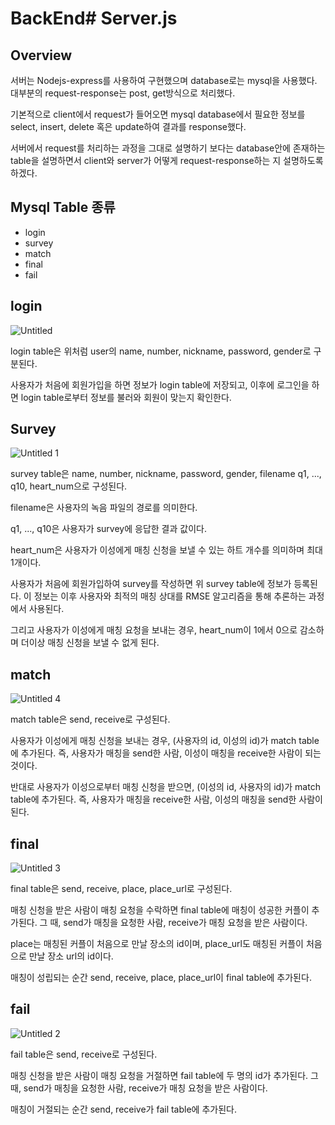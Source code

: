 # BackEnd# Server.js

## Overview

서버는 Nodejs-express를 사용하여 구현했으며 database로는 mysql을 사용했다. 대부분의 request-response는 post, get방식으로 처리했다. 

기본적으로 client에서 request가 들어오면 mysql database에서 필요한 정보를 select, insert, delete 혹은 update하여 결과를 response했다. 

서버에서 request를 처리하는 과정을 그대로 설명하기 보다는 database안에 존재하는 table을 설명하면서 client와 server가 어떻게 request-response하는 지 설명하도록 하겠다.

## Mysql Table 종류

- login
- survey
- match
- final
- fail

## login


![Untitled](https://user-images.githubusercontent.com/81549602/148946663-10acf453-afe8-4d16-9fa8-aedec7211723.png)


login table은 위처럼 user의 name, number, nickname, password, gender로 구분된다. 

사용자가 처음에 회원가입을 하면 정보가 login table에 저장되고, 이후에 로그인을 하면 login table로부터 정보를 불러와 회원이 맞는지 확인한다. 

## Survey

![Untitled 1](https://user-images.githubusercontent.com/81549602/148946620-686327da-cfd8-4a7d-8c8f-3c99ec2c58f1.png)

survey table은 name, number, nickname, password, gender, filename q1, ..., q10, heart_num으로 구성된다.

filename은 사용자의 녹음 파일의 경로를 의미한다.

q1, ..., q10은 사용자가 survey에 응답한 결과 값이다.

heart_num은 사용자가 이성에게 매칭 신청을 보낼 수 있는 하트 개수를 의미하며 최대 1개이다.

사용자가 처음에 회원가입하여 survey를 작성하면 위 survey table에 정보가 등록된다. 이 정보는 이후 사용자와 최적의 매칭 상대를 RMSE 알고리즘을 통해 추론하는 과정에서 사용된다.

그리고 사용자가 이성에게 매칭 요청을 보내는 경우, heart_num이 1에서 0으로 감소하며 더이상 매칭 신청을 보낼 수 없게 된다.

## match

![Untitled 4](https://user-images.githubusercontent.com/81549602/148946712-0df72df4-d859-40ad-b8b4-70ee2ef99bc5.png)


match table은 send, receive로 구성된다. 

사용자가 이성에게 매칭 신청을 보내는 경우, (사용자의 id, 이성의 id)가 match table에 추가된다. 즉, 사용자가 매칭을 send한 사람, 이성이 매칭을 receive한 사람이 되는 것이다.

반대로 사용자가 이성으로부터 매칭 신청을 받으면, (이성의 id, 사용자의 id)가 match table에 추가된다. 즉, 사용자가 매칭을 receive한 사람, 이성의 매칭을 send한 사람이 된다.

## final

![Untitled 3](https://user-images.githubusercontent.com/81549602/148946724-0eb94422-d72f-4a29-9f67-ae2c44454314.png)

final table은 send, receive, place, place_url로 구성된다.

매칭 신청을 받은 사람이 매칭 요청을 수락하면 final table에 매칭이 성공한 커플이 추가된다. 그 때, send가 매칭을 요청한 사람, receive가 매칭 요청을 받은 사람이다. 

place는 매칭된 커플이 처음으로 만날 장소의 id이며, place_url도 매칭된 커플이 처음으로 만날 장소 url의 id이다.

매칭이 성립되는 순간 send, receive, place, place_url이 final table에 추가된다.

## fail

![Untitled 2](https://user-images.githubusercontent.com/81549602/148946750-f5495ac1-ead6-49d4-9311-8e281a5cdf99.png)


fail table은 send, receive로 구성된다.

매칭 신청을 받은 사람이 매칭 요청을 거절하면 fail table에 두 명의 id가 추가된다. 그 때, send가 매칭을 요청한 사람, receive가 매칭 요청을 받은 사람이다.

매칭이 거절되는 순간 send, receive가 fail table에 추가된다.
